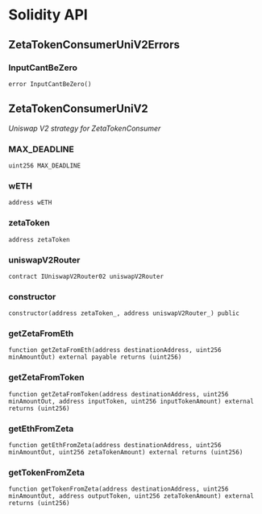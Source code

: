 # Solidity API

## ZetaTokenConsumerUniV2Errors

### InputCantBeZero

```solidity
error InputCantBeZero()
```

## ZetaTokenConsumerUniV2

_Uniswap V2 strategy for ZetaTokenConsumer_

### MAX_DEADLINE

```solidity
uint256 MAX_DEADLINE
```

### wETH

```solidity
address wETH
```

### zetaToken

```solidity
address zetaToken
```

### uniswapV2Router

```solidity
contract IUniswapV2Router02 uniswapV2Router
```

### constructor

```solidity
constructor(address zetaToken_, address uniswapV2Router_) public
```

### getZetaFromEth

```solidity
function getZetaFromEth(address destinationAddress, uint256 minAmountOut) external payable returns (uint256)
```

### getZetaFromToken

```solidity
function getZetaFromToken(address destinationAddress, uint256 minAmountOut, address inputToken, uint256 inputTokenAmount) external returns (uint256)
```

### getEthFromZeta

```solidity
function getEthFromZeta(address destinationAddress, uint256 minAmountOut, uint256 zetaTokenAmount) external returns (uint256)
```

### getTokenFromZeta

```solidity
function getTokenFromZeta(address destinationAddress, uint256 minAmountOut, address outputToken, uint256 zetaTokenAmount) external returns (uint256)
```

